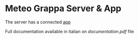 # Meteo Grappa Server & App
The server has a connected [app](https://github.com/Ripper92/MeteoGrappaApp "App repository")

Full documentation available in italian on *documentation.pdf* file